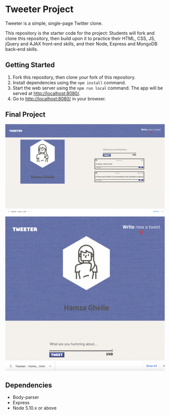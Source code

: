 # Tweeter Project

Tweeter is a simple, single-page Twitter clone.

This repository is the starter code for the project: Students will fork and clone this repository, then build upon it to practice their HTML, CSS, JS, jQuery and AJAX front-end skills, and their Node, Express and MongoDB back-end skills.

## Getting Started

1. Fork this repository, then clone your fork of this repository.
2. Install dependencies using the `npm install` command.
3. Start the web server using the `npm run local` command. The app will be served at <http://localhost:8080/>.
4. Go to <http://localhost:8080/> in your browser.

## Final Project
!["The homepage with clickable arrow to show form to tweet"](/docs/tweeter-with-tweet-form.png)
!["Tablet mode"](/docs/tweeter-tablet-mode.png)
## Dependencies
- Body-parser 
- Express
- Node 5.10.x or above
